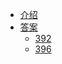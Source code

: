 * [介绍](README.md)
* [答案](Solutions/README.md)
  * [392](Solutions/392-判断子序列.md)
  * [396](Solutions/396.旋转函数.md)
